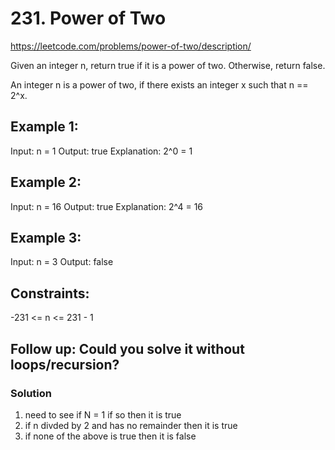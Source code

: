 # 231. Power of Two

https://leetcode.com/problems/power-of-two/description/

Given an integer n, return true if it is a power of two. Otherwise, return false.

An integer n is a power of two, if there exists an integer x such that n == 2^x.


## Example 1:

Input: n = 1
Output: true
Explanation: 2^0 = 1


## Example 2:

Input: n = 16
Output: true
Explanation: 2^4 = 16


## Example 3:

Input: n = 3
Output: false
 

## Constraints:

-231 <= n <= 231 - 1
 

## Follow up: Could you solve it without loops/recursion?

### Solution
1) need to see if N = 1 if so then it is true
2) if n divded by 2 and has no remainder then it is true
3) if none of the above is true then it is false
